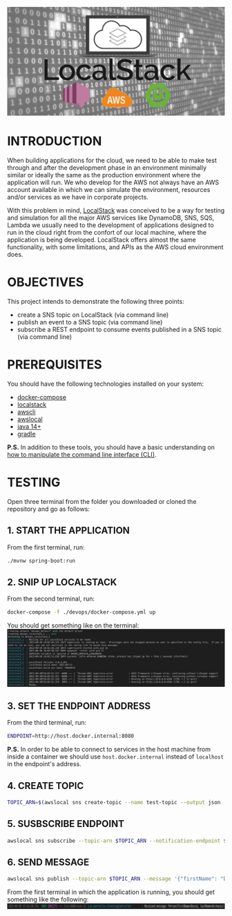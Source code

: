 ![banner](./assets/banner.jpg)

# INTRODUCTION
When building applications for the cloud, we need to be able to make test through and after the development phase in an environment minimally similar or ideally the same as the production environment where the application will run. We who develop for the AWS not always have an AWS account available in which we can simulate the environment, resources and/or services as we have in corporate projects.

With this problem in mind, [LocalStack](https://github.com/localstack/localstack) was conceived to be a way for testing and simulation for all the major AWS services like DynamoDB, SNS, SQS, Lambda we usually need to the development of applications designed to run in the cloud right from the confort of our local machine, where the application is being developed. LocalStack offers almost the same functionality, with some limitations, and APIs as the AWS cloud environment does.


# OBJECTIVES
This project intends to demonstrate the following three points:
- create a SNS topic on LocalStack (via command line)
- publish an event to a SNS topic (via command line)
- subscribe a REST endpoint to consume events published in a SNS topic (via command line)


# PREREQUISITES
You should have the following technologies installed on your system:
- [docker-compose](https://docs.docker.com/compose/install/)
- [localstack](https://github.com/localstack/localstack)
- [awscli](https://docs.aws.amazon.com/cli/latest/userguide/getting-started-install.html)
- [awslocal](https://github.com/localstack/awscli-local)
- [java 14+](https://www.liquidweb.com/kb/how-to-install-java-windows-ubuntu-macos/)
- [gradle](https://gradle.org/install/)

**P.S.** In addition to these tools, you should have a basic understanding on [how to manipulate the command line interface (CLI)](https://www.linuxjournal.com/content/linux-command-line-interface-introduction-guide).


# TESTING
Open three terminal from the folder you downloaded or cloned the repository and go as follows:

## 1. START THE APPLICATION
From the first terminal, run:
```bash
./mvnw spring-boot:run
```

## 2. SNIP UP LOCALSTACK
From the second terminal, run:
```bash
docker-compose -f ./devops/docker-compose.yml up
```
You should get something like on the terminal:
![localstack](./assets/localstack.jpg)

## 3. SET THE ENDPOINT ADDRESS
From the third terminal, run:
```bash
ENDPOINT=http://host.docker.internal:8080
```
**P.S.** In order to be able to connect to services in the host machine from inside a container we should use `host.docker.internal` instead of `localhost` in the endpoint's address.

## 4. CREATE TOPIC
```bash
TOPIC_ARN=$(awslocal sns create-topic --name test-topic --output json | jq -r '.TopicArn')
```

## 5. SUSBSCRIBE ENDPOINT
```bash
awslocal sns subscribe --topic-arn $TOPIC_ARN --notification-endpoint $ENDPOINT --protocol http --attributes RawMessageDelivery=true
```

## 6. SEND MESSAGE
```bash
awslocal sns publish --topic-arn $TOPIC_ARN --message '{"firstName": "David", "lastName": "Archanjo"}'
```
From the first terminal in which the application is running, you should get something like the following:
![event](./assets/event.jpg)